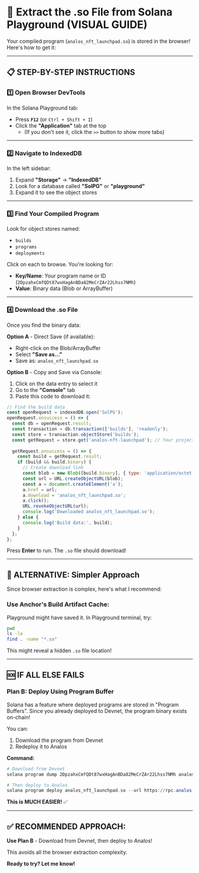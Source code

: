 # 🔧 Extract the .so File from Solana Playground (VISUAL GUIDE)

Your compiled program (`analos_nft_launchpad.so`) is stored in the browser! Here's how to get it:

---

## 📋 **STEP-BY-STEP INSTRUCTIONS**

### 1️⃣ **Open Browser DevTools**

In the Solana Playground tab:
- Press **`F12`** (or `Ctrl + Shift + I`)
- Click the **"Application"** tab at the top
  - (If you don't see it, click the `>>` button to show more tabs)

---

### 2️⃣ **Navigate to IndexedDB**

In the left sidebar:
1. Expand **"Storage"** → **"IndexedDB"**
2. Look for a database called **"SolPG"** or **"playground"**
3. Expand it to see the object stores

---

### 3️⃣ **Find Your Compiled Program**

Look for object stores named:
- `builds`
- `programs`
- `deployments`

Click on each to browse. You're looking for:
- **Key/Name**: Your program name or ID (`2DpzahxCmfQDt87wxHagAnBDa82MeCrZAr22Lhss7NMh`)
- **Value**: Binary data (Blob or ArrayBuffer)

---

### 4️⃣ **Download the .so File**

Once you find the binary data:

**Option A** - Direct Save (if available):
- Right-click on the Blob/ArrayBuffer
- Select **"Save as..."**
- Save as: `analos_nft_launchpad.so`

**Option B** - Copy and Save via Console:

1. Click on the data entry to select it
2. Go to the **"Console"** tab
3. Paste this code to download it:

```javascript
// Find the build data
const openRequest = indexedDB.open('SolPG');
openRequest.onsuccess = () => {
  const db = openRequest.result;
  const transaction = db.transaction(['builds'], 'readonly');
  const store = transaction.objectStore('builds');
  const getRequest = store.get('analos-nft-launchpad'); // Your project name
  
  getRequest.onsuccess = () => {
    const build = getRequest.result;
    if (build && build.binary) {
      // Create download link
      const blob = new Blob([build.binary], { type: 'application/octet-stream' });
      const url = URL.createObjectURL(blob);
      const a = document.createElement('a');
      a.href = url;
      a.download = 'analos_nft_launchpad.so';
      a.click();
      URL.revokeObjectURL(url);
      console.log('Downloaded analos_nft_launchpad.so');
    } else {
      console.log('Build data:', build);
    }
  };
};
```

Press **Enter** to run. The `.so` file should download!

---

## 🎯 **ALTERNATIVE: Simpler Approach**

Since browser extraction is complex, here's what I recommend:

### **Use Anchor's Build Artifact Cache:**

Playground might have saved it. In Playground terminal, try:

```bash
pwd
ls -la
find . -name "*.so"
```

This might reveal a hidden `.so` file location!

---

## 🆘 **IF ALL ELSE FAILS**

### **Plan B: Deploy Using Program Buffer**

Solana has a feature where deployed programs are stored in "Program Buffers". Since you already deployed to Devnet, the program binary exists on-chain!

You can:
1. Download the program from Devnet
2. Redeploy it to Analos

**Command:**
```powershell
# Download from Devnet
solana program dump 2DpzahxCmfQDt87wxHagAnBDa82MeCrZAr22Lhss7NMh analos_nft_launchpad.so --url https://api.devnet.solana.com

# Then deploy to Analos
solana program deploy analos_nft_launchpad.so --url https://rpc.analos.io
```

**This is MUCH EASIER!** ✅

---

## ✅ **RECOMMENDED APPROACH:**

**Use Plan B** - Download from Devnet, then deploy to Analos!

This avoids all the browser extraction complexity.

**Ready to try? Let me know!**

